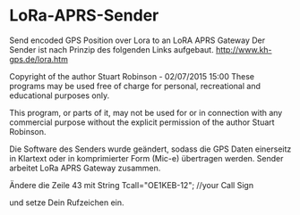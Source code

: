 # LoRa-APRS-Sender
Send encoded GPS Position over Lora to an LoRA APRS Gateway 
Der Sender ist nach Prinzip des folgenden Links aufgebaut. 
http://www.kh-gps.de/lora.htm

Copyright of the author Stuart Robinson - 02/07/2015 15:00
These programs may be used free of charge for personal, recreational and educational purposes only.

This program, or parts of it, may not be used for or in connection with any commercial purpose without
the explicit permission of the author Stuart Robinson.

Die Software des Senders wurde geändert, sodass die GPS Daten einerseitz in Klartext oder in komprimierter Form (Mic-e) übertragen werden.
Sender arbeitet LoRa APRS Gateway zusammen. 

Ändere die Zeile 43 mit 
String Tcall="OE1KEB-12";   //your Call Sign

und setze Dein Rufzeichen ein. 
